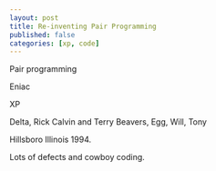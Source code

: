 ```yaml
---
layout: post
title: Re-inventing Pair Programming
published: false
categories: [xp, code]
---
```


Pair programming

Eniac

XP

Delta, Rick Calvin and Terry Beavers, Egg, Will, Tony

Hillsboro Illinois 1994.

Lots of defects and cowboy coding.
